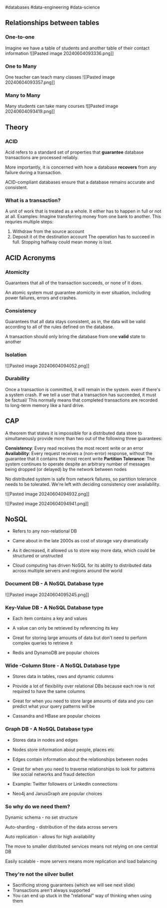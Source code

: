 #databases #data-engineering #data-science 

## Relationships between tables

### One-to-one
Imagine we have a table of students and another table of their contact information
![[Pasted image 20240604093336.png]]
### One to Many
One teacher can teach many classes
![[Pasted image 20240604093357.png]]
### Many to Many
Many students can take many courses
![[Pasted image 20240604093419.png]]

## Theory

### ACID
Acid refers to a standard set of properties that **guarantee** database transactions are processed reliably.

More importantly, it is concerned with how a database **recovers** from any failure during a transaction.

ACID-compliant databases ensure that a database remains accurate and consistent.

### What is a transaction?
A unit of work that is treated as a whole. It either has to happen in full or not at all.
Examples: Imagine transferring money from one bank to another. This requries multiple steps:
1. Withdraw from the source account
2. Deposit it ot the destination account
The operation has to succeed in full. Stopping halfway could mean money is lost.

## ACID Acronyms

### Atomicity
Guarantees that all of the transaction succeeds, or none of it does.

An atomic system must guarantee atomicity in ever situation, including power failures, errors and crashes.

### Consistency
Guarantees that all data stays consistent, as in, the data will be valid according to all of the rules defined on the database.

A transaction should only bring the database from one **valid** state to another

### Isolation
![[Pasted image 20240604094052.png]]

### Durability
Once a transaction is committed, it will remain in the system. even if there's a system crash.
If we tell a user that a transaction has succeeded, it must be factual/ This normally means that completed transactions are recorded to long-term memory like a hard drive.

## CAP
A theorem that states it is impossible for a distributed data store to simultaneously provide more than two out of the following three guarantees:

**Consistency**: Every read receives the most recent write or an error
**Availability**: Every request receives a (non-error) response, without the guarantee that it contains the most recent write
**Partition Tolerance**: The system continues to operate despite an arbitrary number of messages being dropped (or delayed) by the network between nodes

No distributed system is safe from network failures, so partition tolerance needs to be tolerated.
We're left with deciding consistency over availability.

![[Pasted image 20240604094932.png]]

![[Pasted image 20240604094941.png]]

## NoSQL
- Refers to any non-relational DB
- Came about in the late 2000s as cost of storage vary dramatically

- As it decreased, it allowed us to store way more data, which could be structured or unstructed
- Cloud computing has driven NoSQL for its ability to distributed data across multiple servers and regions around the world

### Document DB - A NoSQL Database type
![[Pasted image 20240604095245.png]]


### Key-Value DB - A NoSQL Database type
- Each item contains a key and values
- A value can only be retrieved by referencing its key

- Great for storing large amounts of data but don't need to perform complex queries to retrieve it
- Redis and DynamoDB are popular choices

### Wide -Column Store - A NoSQL Database type
- Stores data in tables, rows and dynamic columns
- Provide a lot of flexibility over relational DBs because each row is not required to have the same columns

- Great for when you need to store large amounts of data and you can predict what your query patterns will be
- Cassandra and HBase are popular choices

### Graph DB - A NoSQL Database type
- Stores data in nodes and edges
- Nodes store information about people, places etc
- Edges contain information about the relationships between nodes

- Great for when you need to traverse relationships to look for patterns like social networks and fraud detection
- Example: Twitter followers or LinkedIn connections
- Neo4j and JanusGraph are popular choices

### So why do we need them?

Dynamic schema - no set structure

Auto-sharding - distribution of the data across servers

Auto replication - allows for high availability

The move to smaller distributed services means not relying on one central DB

Easily scalable - more servers means more replication and load balancing

### They're not the silver bullet

- Sacrificing strong guarantees (which we will see next slide)
- Transactions aren't always supported
- You can end up stuck in the "relational" way of thinking when using them